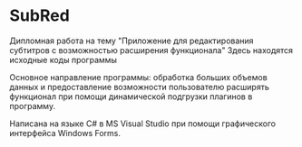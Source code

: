 # SubRed
Дипломная работа на тему "Приложение для редактирования субтитров с возможностью расширения функционала"
Здесь находятся исходные коды программы

Основное направление программы: обработка больших объемов данных и предоставление возможности пользователю расширять функционал при помощи динамической подгрузки плагинов в программу.

Написана на языке C# в MS Visual Studio при помощи графического интерфейса Windows Forms.
